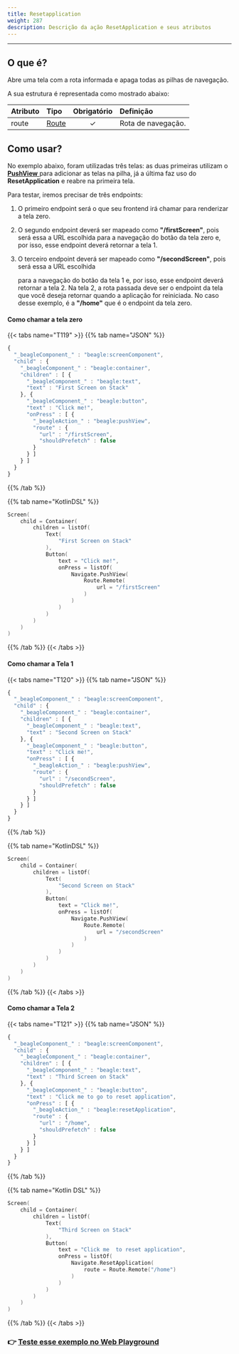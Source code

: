 ```yaml
---
title: Resetapplication
weight: 287
description: Descrição da ação ResetApplication e seus atributos
---
```


---

## O que é? <a id="definicao"></a>

Abre uma tela com a rota informada e apaga todas as pilhas de navegação.

A sua estrutura é representada como mostrado abaixo:

| **Atributo** | **Tipo** | Obrigatório | **Definição** |
| :--- | :--- | :---: | :--- |
| route | ​[Route](https://app.gitbook.com/@zup-products/s/beagle/~/drafts/-MBdG3IHjLPbo5GoxgEz/api/api-acoes/navigate/route)​ | ✓ | Rota de navegação. |

## Como usar?

No exemplo abaixo, foram utilizadas três telas: as duas primeiras utilizam o [**PushView** ](pushview.md)para adicionar as telas na pilha, já a última faz uso do **ResetApplication** e reabre na primeira tela.

Para testar, iremos precisar de três endpoints: 

1. O primeiro endpoint será o que seu frontend irá chamar para renderizar a tela zero.  
2. O segundo endpoint deverá ser mapeado como **"/firstScreen"**, pois será essa a URL escolhida para a navegação do botão da tela zero e, por isso, esse endpoint deverá retornar a tela 1.  
3. O terceiro endpoint deverá ser mapeado como **"/secondScreen"**, pois será essa a URL escolhida

    para a navegação do botão da tela 1 e, por isso, esse endpoint deverá retornar a tela 2. Na tela 2, a rota passada deve ser o endpoint da tela que você deseja retornar quando a aplicação for reiniciada. No caso desse exemplo, é a **"/home"** que é o endpoint da tela zero.

#### Como chamar a tela zero

{{< tabs name="T119" >}}
{{% tab name="JSON" %}}
```javascript
{
  "_beagleComponent_" : "beagle:screenComponent",
  "child" : {
    "_beagleComponent_" : "beagle:container",
    "children" : [ {
      "_beagleComponent_" : "beagle:text",
      "text" : "First Screen on Stack"
    }, {
      "_beagleComponent_" : "beagle:button",
      "text" : "Click me!",
      "onPress" : [ {
        "_beagleAction_" : "beagle:pushView",
        "route" : {
          "url" : "/firstScreen",
          "shouldPrefetch" : false
        }
      } ]
    } ]
  }
}
```
{{% /tab %}}

{{% tab name="KotlinDSL" %}}
```kotlin
Screen(
    child = Container(
        children = listOf(
            Text(
                "First Screen on Stack"
            ),
            Button(
                text = "Click me!",
                onPress = listOf(
                    Navigate.PushView(
                        Route.Remote(
                            url = "/firstScreen"
                        )
                    )
                )
            )
        )
    )
)
```
{{% /tab %}}
{{< /tabs >}}

#### Como chamar a Tela 1

{{< tabs name="T120" >}}
{{% tab name="JSON" %}}
```javascript
{
  "_beagleComponent_" : "beagle:screenComponent",
  "child" : {
    "_beagleComponent_" : "beagle:container",
    "children" : [ {
      "_beagleComponent_" : "beagle:text",
      "text" : "Second Screen on Stack"
    }, {
      "_beagleComponent_" : "beagle:button",
      "text" : "Click me!",
      "onPress" : [ {
        "_beagleAction_" : "beagle:pushView",
        "route" : {
          "url" : "/secondScreen",
          "shouldPrefetch" : false
        }
      } ]
    } ]
  }
}
```
{{% /tab %}}

{{% tab name="KotlinDSL" %}}
```kotlin
Screen(
    child = Container(
        children = listOf(
            Text(
                "Second Screen on Stack"
            ),
            Button(
                text = "Click me!",
                onPress = listOf(
                    Navigate.PushView(
                        Route.Remote(
                            url = "/secondScreen"
                        )
                    )
                )
            )
        )
    )
)
```
{{% /tab %}}
{{< /tabs >}}

#### Como chamar a Tela 2

{{< tabs name="T121" >}}
{{% tab name="JSON" %}}
```javascript
{
  "_beagleComponent_" : "beagle:screenComponent",
  "child" : {
    "_beagleComponent_" : "beagle:container",
    "children" : [ {
      "_beagleComponent_" : "beagle:text",
      "text" : "Third Screen on Stack"
    }, {
      "_beagleComponent_" : "beagle:button",
      "text" : "Click me to go to reset application",
      "onPress" : [ {
        "_beagleAction_" : "beagle:resetApplication",
        "route" : {
          "url" : "/home",
          "shouldPrefetch" : false
        }
      } ]
    } ]
  }
}
```
{{% /tab %}}

{{% tab name="Kotlin DSL" %}}
```kotlin
Screen(
    child = Container(
        children = listOf(
            Text(
                "Third Screen on Stack"
            ),
            Button(
                text = "Click me  to reset application",
                onPress = listOf(
                    Navigate.ResetApplication(
                        route = Route.Remote("/home")
                    )
                )
            )
        )
    )
)
```
{{% /tab %}}
{{< /tabs >}}

### 👉 [Teste esse exemplo no Web Playground](https://beagle-playground.netlify.app/#/demo/default-components/button.json)
